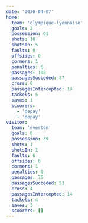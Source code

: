 ```yaml
---
date: '2020-04-07'
home:
  team: 'olympique-lyonnaise'
  goals: 2
  possession: 61
  shots: 10
  shotsIn: 5
  faults: 0
  offsides: 0
  corners: 1
  penalties: 6
  passages: 108
  passagesSucceded: 87
  cross: 0
  passagesIntercepted: 19
  tackels: 5
  saves: 1
  scoorers:
    - 'depay'
    - 'depay'
visitor:
  team: 'everton'
  goals: 0
  possession: 39 
  shots: 1
  shotsIn: 1
  faults: 6
  offsides: 0
  corners: 1
  penalties: 0
  passages: 75
  passagesSucceded: 53
  cross: 4
  passagesIntercepted: 14
  tackels: 4
  saves: 3
  scoorers: []
---
```

